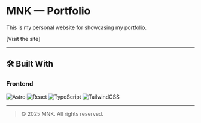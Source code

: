 # MNK — Portfolio

This is my personal website for showcasing my portfolio.

[Visit the site]

---

## 🛠️ Built With

### **Frontend**
![Astro](https://img.shields.io/badge/Astro-FF5D01?logo=astro&logoColor=white)
![React](https://img.shields.io/badge/React-20232A?logo=react&logoColor=61DAFB)
![TypeScript](https://img.shields.io/badge/TypeScript-3178C6?logo=typescript&logoColor=white)
![TailwindCSS](https://img.shields.io/badge/Tailwind_CSS-38B2AC?logo=tailwind-css&logoColor=white)

---

> © 2025 MNK. All rights reserved.
